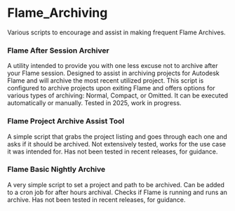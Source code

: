 # Flame_Archiving
Various scripts to encourage and assist in making frequent Flame Archives.

### Flame After Session Archiver
A utility intended to provide you with one less excuse not to archive after your Flame session.  Designed to assist in archiving projects for Autodesk Flame and will archive the most recent utilized project.  This script is configured to archive projects upon exiting Flame and offers options for various types of archiving: Normal, Compact, or Omitted. It can be executed automatically or manually. Tested in 2025, work in progress.

### Flame Project Archive Assist Tool
A simple script that grabs the project listing and goes through each one and asks if it should be archived.  Not extensively tested, works for the use case it was intended for.  Has not been tested in recent releases, for guidance.

### Flame Basic Nightly Archive
A very simple script to set a project and path to be archived.  Can be added to a cron job for after hours archival.  Checks if Flame is running and runs an archive.  Has not been tested in recent releases, for guidance.
